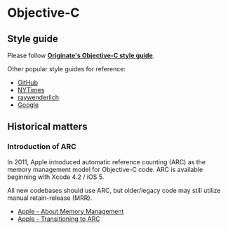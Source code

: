 # Objective-C


## Style guide

Please follow [**Originate's Objective-C style guide**](objective-c-style.md).

Other popular style guides for reference:
* [GitHub](https://github.com/github/objective-c-style-guide)
* [NYTimes](https://github.com/NYTimes/objective-c-style-guide)
* [raywenderlich](https://github.com/raywenderlich/objective-c-style-guide)
* [Google](https://google.github.io/styleguide/objcguide.xml)


## Historical matters


### Introduction of ARC

In 2011, Apple introduced automatic reference counting (ARC) as the memory management model for Objective-C code. ARC is available beginning with Xcode 4.2 / iOS 5.

All new codebases should use ARC, but older/legacy code may still utilize manual retain-release (MRR).

* [Apple - About Memory Management](https://developer.apple.com/library/mac/documentation/Cocoa/Conceptual/MemoryMgmt/Articles/MemoryMgmt.html)
* [Apple - Transitioning to ARC](https://developer.apple.com/library/ios/releasenotes/ObjectiveC/RN-TransitioningToARC/RN-TransitioningToARC.pdf)
